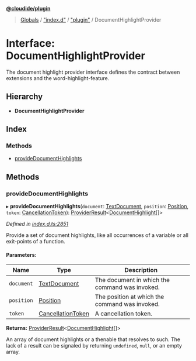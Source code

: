 **[@cloudide/plugin](../README.md)**

> [Globals](../README.md) / ["index.d"](../modules/_index_d_.md) / ["plugin"](../modules/_index_d_._plugin_.md) / DocumentHighlightProvider

# Interface: DocumentHighlightProvider

The document highlight provider interface defines the contract between extensions and
the word-highlight-feature.

## Hierarchy

* **DocumentHighlightProvider**

## Index

### Methods

* [provideDocumentHighlights](_index_d_._plugin_.documenthighlightprovider.md#providedocumenthighlights)

## Methods

### provideDocumentHighlights

▸ **provideDocumentHighlights**(`document`: [TextDocument](_index_d_._plugin_.textdocument.md), `position`: [Position](../classes/_index_d_._plugin_.position.md), `token`: [CancellationToken](_index_d_._plugin_.cancellationtoken.md)): [ProviderResult](../modules/_index_d_._plugin_.md#providerresult)\<[DocumentHighlight](../classes/_index_d_._plugin_.documenthighlight.md)[]>

*Defined in [index.d.ts:2851](https://github.com/shuyaqian/cloudide-plugin-api/blob/6d83fa1/index.d.ts#L2851)*

Provide a set of document highlights, like all occurrences of a variable or
all exit-points of a function.

#### Parameters:

Name | Type | Description |
------ | ------ | ------ |
`document` | [TextDocument](_index_d_._plugin_.textdocument.md) | The document in which the command was invoked. |
`position` | [Position](../classes/_index_d_._plugin_.position.md) | The position at which the command was invoked. |
`token` | [CancellationToken](_index_d_._plugin_.cancellationtoken.md) | A cancellation token. |

**Returns:** [ProviderResult](../modules/_index_d_._plugin_.md#providerresult)\<[DocumentHighlight](../classes/_index_d_._plugin_.documenthighlight.md)[]>

An array of document highlights or a thenable that resolves to such. The lack of a result can be
signaled by returning `undefined`, `null`, or an empty array.
